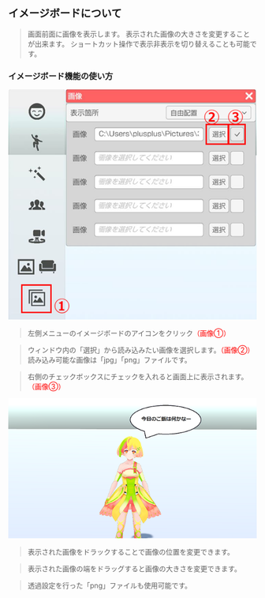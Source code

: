 ## イメージボードについて

>画面前面に画像を表示します。
>表示された画像の大きさを変更することが出来ます。
>ショートカット操作で表示非表示を切り替えることも可能です。


### イメージボード機能の使い方

![画像](image/ImageBoard_1.png "")

>左側メニューのイメージボードのアイコンをクリック<font color="Red">（画像①）</font>

>ウィンドウ内の「選択」から読み込みたい画像を選択します。<font color="Red">（画像②）</font>  
読み込み可能な画像は「jpg」「png」ファイルです。

>右側のチェックボックスにチェックを入れると画面上に表示されます。<font color="Red">（画像③）</font>

![画像](image/ImageBoard_2.png "")

>表示された画像をドラックすることで画像の位置を変更できます。

>表示された画像の端をドラッグすると画像の大きさを変更できます。

>透過設定を行った「png」ファイルも使用可能です。

